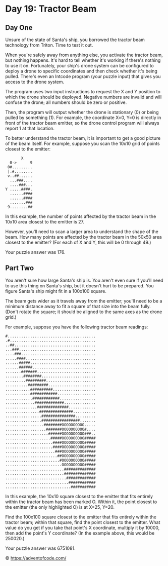 # Day 19: Tractor Beam

## Day One

Unsure of the state of Santa's ship, you borrowed the tractor beam technology from Triton. Time to test it out.

When you're safely away from anything else, you activate the tractor beam, but nothing happens. It's hard to tell whether it's working if there's nothing to use it on. Fortunately, your ship's drone system can be configured to deploy a drone to specific coordinates and then check whether it's being pulled. There's even an Intcode program (your puzzle input) that gives you access to the drone system.

The program uses two input instructions to request the X and Y position to which the drone should be deployed. Negative numbers are invalid and will confuse the drone; all numbers should be zero or positive.

Then, the program will output whether the drone is stationary (0) or being pulled by something (1). For example, the coordinate X=0, Y=0 is directly in front of the tractor beam emitter, so the drone control program will always report 1 at that location.

To better understand the tractor beam, it is important to get a good picture of the beam itself. For example, suppose you scan the 10x10 grid of points closest to the emitter:

```
       X
  0->      9
 0#.........
 |.#........
 v..##......
  ...###....
  ....###...
Y .....####.
  ......####
  ......####
  .......###
 9........##
```

In this example, the number of points affected by the tractor beam in the 10x10 area closest to the emitter is 27.

However, you'll need to scan a larger area to understand the shape of the beam. How many points are affected by the tractor beam in the 50x50 area closest to the emitter? (For each of X and Y, this will be 0 through 49.)

Your puzzle answer was 176.

## Part Two

You aren't sure how large Santa's ship is. You aren't even sure if you'll need to use this thing on Santa's ship, but it doesn't hurt to be prepared. You figure Santa's ship might fit in a 100x100 square.

The beam gets wider as it travels away from the emitter; you'll need to be a minimum distance away to fit a square of that size into the beam fully. (Don't rotate the square; it should be aligned to the same axes as the drone grid.)

For example, suppose you have the following tractor beam readings:

```
#.......................................
.#......................................
..##....................................
...###..................................
....###.................................
.....####...............................
......#####.............................
......######............................
.......#######..........................
........########........................
.........#########......................
..........#########.....................
...........##########...................
...........############.................
............############................
.............#############..............
..............##############............
...............###############..........
................###############.........
................#################.......
.................########OOOOOOOOOO.....
..................#######OOOOOOOOOO#....
...................######OOOOOOOOOO###..
....................#####OOOOOOOOOO#####
.....................####OOOOOOOOOO#####
.....................####OOOOOOOOOO#####
......................###OOOOOOOOOO#####
.......................##OOOOOOOOOO#####
........................#OOOOOOOOOO#####
.........................OOOOOOOOOO#####
..........................##############
..........................##############
...........................#############
............................############
.............................###########
```

In this example, the 10x10 square closest to the emitter that fits entirely within the tractor beam has been marked O. Within it, the point closest to the emitter (the only highlighted O) is at X=25, Y=20.

Find the 100x100 square closest to the emitter that fits entirely within the tractor beam; within that square, find the point closest to the emitter. What value do you get if you take that point's X coordinate, multiply it by 10000, then add the point's Y coordinate? (In the example above, this would be 250020.)

Your puzzle answer was 6751081.

:copyright: https://adventofcode.com/
